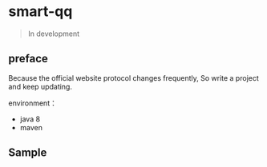 # smart-qq

> In development

## preface

Because the official website protocol changes frequently, So write a project and keep updating.

environment：
* java 8
* maven

## Sample



